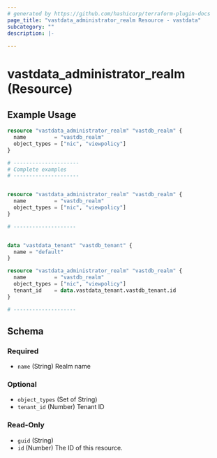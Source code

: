 ```yaml
---
# generated by https://github.com/hashicorp/terraform-plugin-docs
page_title: "vastdata_administrator_realm Resource - vastdata"
subcategory: ""
description: |-
  
---
```


# vastdata_administrator_realm (Resource)



## Example Usage

```terraform
resource "vastdata_administrator_realm" "vastdb_realm" {
  name         = "vastdb_realm"
  object_types = ["nic", "viewpolicy"]
}

# ---------------------
# Complete examples
# ---------------------


resource "vastdata_administrator_realm" "vastdb_realm" {
  name         = "vastdb_realm"
  object_types = ["nic", "viewpolicy"]
}

# --------------------


data "vastdata_tenant" "vastdb_tenant" {
  name = "default"
}

resource "vastdata_administrator_realm" "vastdb_realm" {
  name         = "vastdb_realm"
  object_types = ["nic", "viewpolicy"]
  tenant_id    = data.vastdata_tenant.vastdb_tenant.id
}

# --------------------
```

<!-- schema generated by tfplugindocs -->
## Schema

### Required

- `name` (String) Realm name

### Optional

- `object_types` (Set of String)
- `tenant_id` (Number) Tenant ID

### Read-Only

- `guid` (String)
- `id` (Number) The ID of this resource.
